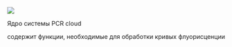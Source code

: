 <a href="https://travis-ci.org/PotapovAS/PCRcloudCore/">
  <img src="https://travis-ci.org/PotapovAS/PCRcloudCore.svg?branch=master">
</a>

Ядро системы PCR cloud

содержит функции, необходимые для обработки кривых флуорисценции
